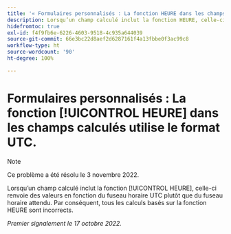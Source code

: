 ```yaml
---
title: '« Formulaires personnalisés : La fonction HEURE dans les champs calculés utilise le format UTC. »'
description: Lorsqu’un champ calculé inclut la fonction HEURE, celle-ci renvoie des valeurs en fonction du fuseau horaire UTC plutôt que du fuseau horaire attendu. Par conséquent, tous les calculs basés sur la fonction HEURE sont incorrects.
hidefromtoc: true
exl-id: f4f9fb6e-6226-4603-9518-4c935a644039
source-git-commit: 66e3bc22d8aef2d6287161f4a13fbbe0f3ac99c8
workflow-type: ht
source-wordcount: '90'
ht-degree: 100%

---
```


# Formulaires personnalisés : La fonction [!UICONTROL HEURE] dans les champs calculés utilise le format UTC.

>[!NOTE]
>
>Ce problème a été résolu le 3 novembre 2022.

Lorsqu’un champ calculé inclut la fonction [!UICONTROL HEURE], celle-ci renvoie des valeurs en fonction du fuseau horaire UTC plutôt que du fuseau horaire attendu. Par conséquent, tous les calculs basés sur la fonction HEURE sont incorrects.

_Premier signalement le 17 octobre 2022._

